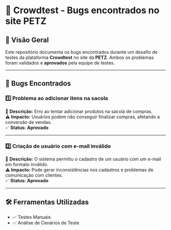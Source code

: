 
# 🐞 Crowdtest - Bugs encontrados no site PETZ

## 🔎 Visão Geral
Este repositório documenta os bugs encontrados durante um desafio de testes da plataforma **Crowdtest** no site da **PETZ**. Ambos os problemas foram validados e **aprovados** pela equipe de testes.

---

## 🚨 Bugs Encontrados

### 1️⃣ Problema ao adicionar itens na sacola  
📌 **Descrição:** Erro ao tentar adicionar produtos na sacola de compras.  
⚠ **Impacto:** Usuários podem não conseguir finalizar compras, afetando a conversão de vendas.  
✅ **Status:** **Aprovado**  

---

### 2️⃣ Criação de usuário com e-mail inválido  
📌 **Descrição:** O sistema permitiu o cadastro de um usuário com um e-mail em formato inválido.  
⚠ **Impacto:** Pode gerar inconsistências nos cadastros e problemas de comunicação com clientes.  
✅ **Status:** **Aprovado**  

---

## 🛠 Ferramentas Utilizadas  
- ✅ Testes Manuais   
- ✅ Análise de Cenários de Teste  

